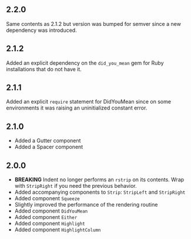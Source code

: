 ## 2.2.0

Same contents as 2.1.2 but version was bumped for semver since a new dependency
was introduced.

## 2.1.2

Added an explicit dependency on the `did_you_mean` gem for Ruby installations
that do not have it.

## 2.1.1

Added an explicit `require` statement for DidYouMean since on some environments
it was raising an uninitialized constant error.

## 2.1.0

- Added a Gutter component
- Added a Spacer component

## 2.0.0

- **BREAKING** Indent no longer performs an `rstrip` on its contents.
  Wrap with `StripRight` if you need the previous behavior.
- Added accompanying components to `Strip`: `StripLeft` and `StripRight`
- Added component `Squeeze`
- Slightly improved the performance of the rendering routine
- Added component `DidYouMean`
- Added component `Either`
- Added component `Highlight`
- Added component `HighlightColumn`
